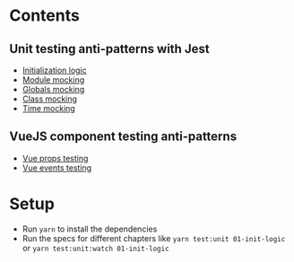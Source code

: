 # Contents

## Unit testing anti-patterns with Jest

- [Initialization logic](./01-init-logic)
- [Module mocking](./02-modules)
- [Globals mocking](./03-globals)
- [Class mocking](./04-class)
- [Time mocking](./05-time)

## VueJS component testing anti-patterns

- [Vue props testing](./06-vue-props)
- [Vue events testing](./07-vue-events)

# Setup

- Run `yarn` to install the dependencies
- Run the specs for different chapters like `yarn test:unit 01-init-logic` or `yarn test:unit:watch 01-init-logic`
